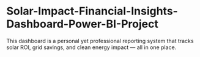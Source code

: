 # Solar-Impact-Financial-Insights-Dashboard-Power-BI-Project
This dashboard is a personal yet professional reporting system that tracks solar ROI, grid savings, and clean energy impact — all in one place.
